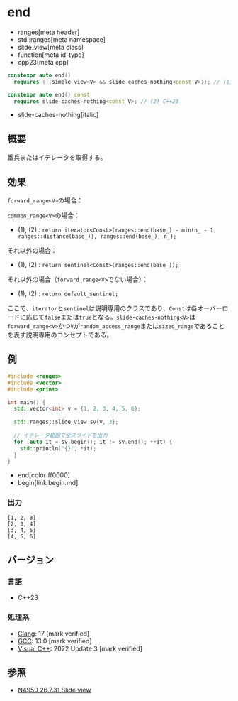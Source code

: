 # end
* ranges[meta header]
* std::ranges[meta namespace]
* slide_view[meta class]
* function[meta id-type]
* cpp23[meta cpp]

```cpp
constexpr auto end()
  requires (!(simple-view<V> && slide-caches-nothing<const V>)); // (1) C++23

constexpr auto end() const
  requires slide-caches-nothing<const V>; // (2) C++23
```
* slide-caches-nothing[italic]

## 概要

番兵またはイテレータを取得する。

## 効果

`forward_range<V>`の場合：

`common_range<V>`の場合：
- (1), (2) : `return iterator<Const>(ranges::end(base_) - min(n_ - 1, ranges::distance(base_)), ranges::end(base_), n_);`

それ以外の場合：
- (1), (2) : `return sentinel<Const>(ranges::end(base_));`

それ以外の場合（`forward_range<V>`でない場合）：
- (1), (2) : `return default_sentinel;`

ここで、`iterator`と`sentinel`は説明専用のクラスであり、`Const`は各オーバーロードに応じて`false`または`true`となる。`slide-caches-nothing<V>`は`forward_range<V>`かつ`V`が`random_access_range`または`sized_range`であることを表す説明専用のコンセプトである。

## 例
```cpp example
#include <ranges>
#include <vector>
#include <print>

int main() {
  std::vector<int> v = {1, 2, 3, 4, 5, 6};
  
  std::ranges::slide_view sv{v, 3};
  
  // イテレータ範囲で全スライドを出力
  for (auto it = sv.begin(); it != sv.end(); ++it) {
    std::println("{}", *it);
  }
}
```
* end[color ff0000]
* begin[link begin.md]

### 出力
```
[1, 2, 3]
[2, 3, 4]
[3, 4, 5]
[4, 5, 6]
```

## バージョン
### 言語
- C++23

### 処理系
- [Clang](/implementation.md#clang): 17 [mark verified]
- [GCC](/implementation.md#gcc): 13.0 [mark verified]
- [Visual C++](/implementation.md#visual_cpp): 2022 Update 3 [mark verified]

## 参照
- [N4950 26.7.31 Slide view](https://timsong-cpp.github.io/cppwp/n4950/range.slide)